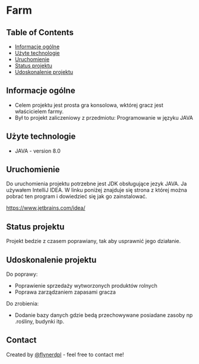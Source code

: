 # Farm

## Table of Contents
* [Informacje ogólne](#informacje-ogólne)
* [Użyte technologie](#użyte-technologie)
* [Uruchomienie](#uruchomienie)
* [Status projektu](#status-projektu)
* [Udoskonalenie projektu](#udoskonalenie-projektu)


## Informacje ogólne
- Celem projektu jest prosta gra konsolowa, wktórej gracz jest właścicielem farmy.
- Był to projekt zaliczeniowy z przedmiotu: Programowanie w języku JAVA


## Użyte technologie
- JAVA - version 8.0


## Uruchomienie
Do uruchomienia projektu potrzebne jest JDK obsługujące jezyk JAVA. Ja używałem IntelliJ IDEA. W linku poniżej znajduje się strona z której można pobrać ten program i dowiedzieć się jak go zainstalować.

https://www.jetbrains.com/idea/


## Status projektu
Projekt bedzie z czasem poprawiany, tak aby usprawnić jego działanie.


## Udoskonalenie projektu

Do poprawy:
- Poprawienie sprzedaży wytworzonych produktów rolnych
- Poprawa zarządzaniem zapasami gracza

Do zrobienia:
- Dodanie bazy danych gdzie bedą przechowywane posiadane zasoby np .rośliny, budynki itp.


## Contact
Created by [@flynerdpl](https://www.flynerd.pl/) - feel free to contact me!



